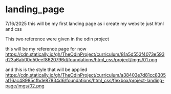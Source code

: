 # landing_page
7/16/2025
this will be my first landing page as i create my website just html and css

This two reference were given in the odin project

this will be my reference page for now
https://cdn.statically.io/gh/TheOdinProject/curriculum/81a5d553f4073e593d23a6ab00d50eef8620796d/foundations/html_css/project/imgs/01.png

and this is the style that will be applied
https://cdn.statically.io/gh/TheOdinProject/curriculum/a38403e7d81cc8305af16ac48985cfbde87834d6/foundations/html_css/flexbox/project-landing-page/imgs/02.png
